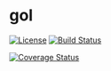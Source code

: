 # gol

[![License](https://img.shields.io/badge/license-Apache%20License%202.0-blue.svg?style=flat)](https://raw.githubusercontent.com/mediaFORGE/gol/master/LICENSE)
[![Build Status](https://travis-ci.org/mediaFORGE/gol.svg?branch=develop)](https://travis-ci.org/mediaFORGE/gol)

[![Coverage Status](https://coveralls.io/repos/steenzout/gol/badge.svg?branch=develop&service=github)](https://coveralls.io/github/steenzout/gol?branch=develop)
